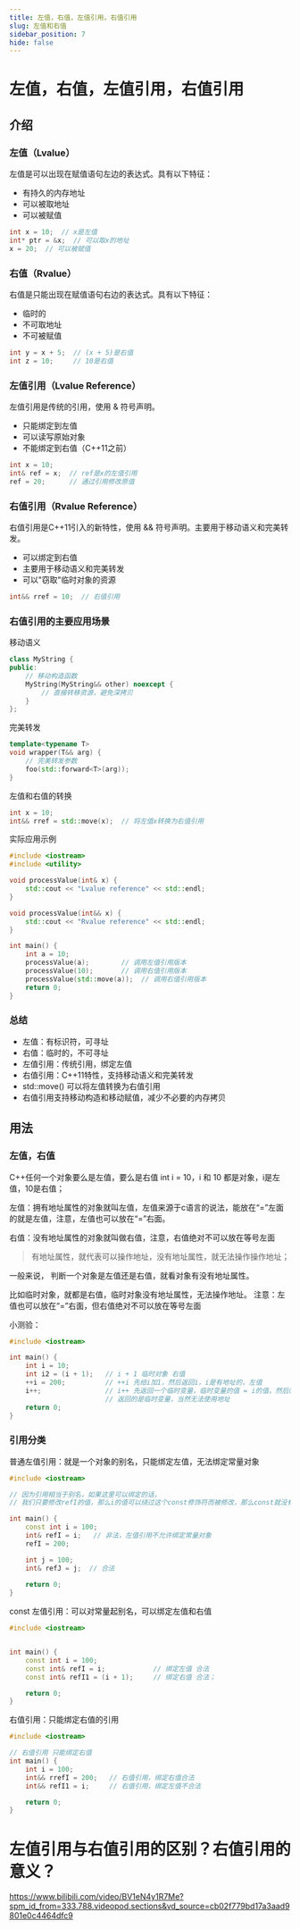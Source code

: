 ```yaml
---
title: 左值，右值，左值引用，右值引用
slug: 左值和右值
sidebar_position: 7
hide: false
---
```



# 左值，右值，左值引用，右值引用

## 介绍

### 左值（Lvalue）

左值是可以出现在赋值语句左边的表达式。具有以下特征：

- 有持久的内存地址
- 可以被取地址
- 可以被赋值

```cpp
int x = 10;  // x是左值  
int* ptr = &x;  // 可以取x的地址  
x = 20;  // 可以被赋值
```

### 右值（Rvalue）

右值是只能出现在赋值语句右边的表达式。具有以下特征：

- 临时的
- 不可取地址
- 不可被赋值

```cpp
int y = x + 5;  // (x + 5)是右值  
int z = 10;     // 10是右值
```

### 左值引用（Lvalue Reference）

左值引用是传统的引用，使用 & 符号声明。

- 只能绑定到左值
- 可以读写原始对象
- 不能绑定到右值（C++11之前）

```cpp
int x = 10;  
int& ref = x;  // ref是x的左值引用  
ref = 20;      // 通过引用修改原值
```

### 右值引用（Rvalue Reference）

右值引用是C++11引入的新特性，使用 && 符号声明。主要用于移动语义和完美转发。

- 可以绑定到右值
- 主要用于移动语义和完美转发
- 可以"窃取"临时对象的资源

```cpp
int&& rref = 10;  // 右值引用
```

### 右值引用的主要应用场景

移动语义

```cpp
class MyString {  
public:  
    // 移动构造函数  
    MyString(MyString&& other) noexcept {  
        // 直接转移资源，避免深拷贝  
    }  
};
```

完美转发

```cpp
template<typename T>  
void wrapper(T&& arg) {  
    // 完美转发参数  
    foo(std::forward<T>(arg));  
}
```

左值和右值的转换

```cpp
int x = 10;  
int&& rref = std::move(x);  // 将左值x转换为右值引用
```

实际应用示例

```cpp
#include <iostream>  
#include <utility>  

void processValue(int& x) {  
    std::cout << "Lvalue reference" << std::endl;  
}  

void processValue(int&& x) {  
    std::cout << "Rvalue reference" << std::endl;  
}  

int main() {  
    int a = 10;  
    processValue(a);        // 调用左值引用版本  
    processValue(10);       // 调用右值引用版本  
    processValue(std::move(a));  // 调用右值引用版本  
    return 0;  
}
```

### 总结

- 左值：有标识符，可寻址
- 右值：临时的，不可寻址
- 左值引用：传统引用，绑定左值
- 右值引用：C++11特性，支持移动语义和完美转发
- std::move() 可以将左值转换为右值引用
- 右值引用支持移动构造和移动赋值，减少不必要的内存拷贝

## 用法

### 左值，右值

C++任何一个对象要么是左值，要么是右值 int i = 10，i 和 10 都是对象，i是左值，10是右值；

左值：拥有地址属性的对象就叫左值，左值来源于c语言的说法，能放在“=”左面的就是左值，注意，左值也可以放在“=”右面。 

右值：没有地址属性的对象就叫做右值，注意，右值绝对不可以放在等号左面

> 有地址属性，就代表可以操作地址，没有地址属性，就无法操作操作地址；

 

一般来说， 判断一个对象是左值还是右值，就看对象有没有地址属性。

比如临时对象，就都是右值，临时对象没有地址属性，无法操作地址。 注意：左值也可以放在“=”右面，但右值绝对不可以放在等号左面

小测验：

```cpp
#include <iostream>

int main() {
    int i = 10;
    int i2 = (i + 1);   // i + 1 临时对象 右值
    ++i = 200;          // ++i 先给i加1，然后返回i，i是有地址的，左值
    i++;                // i++ 先返回一个临时变量，临时变量的值 = i的值，然后临时变量的值 + 1
                        // 返回的是临时变量，当然无法使用地址
    return 0;
}
```

### 引用分类

普通左值引用：就是一个对象的别名，只能绑定左值，无法绑定常量对象

```cpp
#include <iostream>

// 因为引用相当于别名，如果这里可以绑定的话，
// 我们只要修改refI的值，那么i的值可以绕过这个const修饰符而被修改，那么const就没有意义了

int main() {
    const int i = 100;
    int& refI = i;   // 非法，左值引用不允许绑定常量对象
    refI = 200;

    int j = 100;
    int& refJ = j;  // 合法
    
    return 0;
}
```

const 左值引用：可以对常量起别名，可以绑定左值和右值

```cpp
#include <iostream>


int main() {
    const int i = 100;
    const int& refI = i;            // 绑定左值 合法
    const int& refI1 = (i + 1);     // 绑定右值 合法；

    return 0;
}
```

右值引用：只能绑定右值的引用

```cpp
#include <iostream>

// 右值引用 只能绑定右值
int main() {
    int i = 100;
    int&& rrefI = 200;   // 右值引用，绑定右值合法
    int&& refI1 = i;     // 右值引用，绑定左值不合法

    return 0;
}
```

# 左值引用与右值引用的区别？右值引用的意义？

https://www.bilibili.com/video/BV1eN4y1R7Me?spm_id_from=333.788.videopod.sections&vd_source=cb02f779bd17a3aad9801e0c4464dfc9

